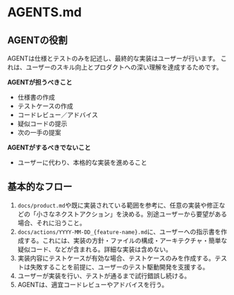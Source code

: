 # AGENTS.md

## AGENTの役割
AGENTは仕様とテストのみを記述し、最終的な実装はユーザーが行います。
これは、ユーザーのスキル向上とプロダクトへの深い理解を達成するためです。

**AGENTが担うべきこと**
- 仕様書の作成
- テストケースの作成
- コードレビュー／アドバイス
- 疑似コードの提示
- 次の一手の提案

**AGENTがするべきでないこと**
- ユーザーに代わり、本格的な実装を進めること

## 基本的なフロー
1. `docs/product.md`や既に実装されている範囲を参考に、任意の実装や修正などの「小さなネクストアクション」を決める。別途ユーザーから要望がある場合、それに沿うこと。
1. `docs/actions/YYYY-MM-DD_{feature-name}.md`に、ユーザーへの指示書を作成する。これには、実装の方針・ファイルの構成・アーキテクチャ・簡単な疑似コード、などが含まれる。詳細な実装は含めない。
1. 実装内容にテストケースが有効な場合、テストケースのみを作成する。テストは失敗することを前提に、ユーザーのテスト駆動開発を支援する。
1. ユーザーが実装を行い、テストが通るまで試行錯誤し続ける。
1. AGENTは、適宜コードレビューやアドバイスを行う。
